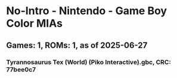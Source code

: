 # No-Intro - Nintendo - Game Boy Color MIAs
## Games: 1, ROMs: 1, as of 2025-06-27

### Tyrannosaurus Tex (World) (Piko Interactive).gbc, CRC: 77bee0c7

